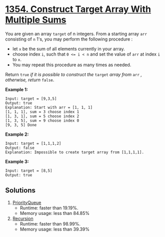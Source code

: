 # [1354. Construct Target Array With Multiple Sums](https://leetcode.com/problems/construct-target-array-with-multiple-sums/)

You are given an array `target` of n integers. From a starting array `arr` consisting of `n` 1's, you may perform the following procedure :

- let `x` be the sum of all elements currently in your array.
- choose index `i`, such that `0 <= i < n` and set the value of `arr` at index `i` to `x`.
- You may repeat this procedure as many times as needed.

Return `true` _if it is possible to construct the_ `target` _array from_ `arr` _, otherwise, return_ `false`.

**Example 1:**

```
Input: target = [9,3,5]
Output: true
Explanation: Start with arr = [1, 1, 1]
[1, 1, 1], sum = 3 choose index 1
[1, 3, 1], sum = 5 choose index 2
[1, 3, 5], sum = 9 choose index 0
[9, 3, 5] Done
```

**Example 2:**

```
Input: target = [1,1,1,2]
Output: false
Explanation: Impossible to create target array from [1,1,1,1].
```

**Example 3:**

```
Input: target = [8,5]
Output: true
```

## Solutions
1. [PriorityQueue](./ConstructTargetArrayWithMultipleSums.java)
    - Runtime: faster than 19.19%.
    - Memory usage: less than 84.85%
2. [Recursion](./ConstructTargetArrayWithMultipleSums2.java)
    - Runtime: faster than 98.99%.
    - Memory usage: less than 39.39%
